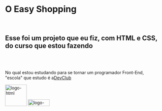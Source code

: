 <h1><br>O Easy Shopping</br></h1>
<br>
<h2>Esse foi um projeto que eu fiz, com HTML e CSS, do curso que estou fazendo</h2>
<br>
<br>
<p>No qual estou estudando para se tornar um programador Front-End, "escola" que estudo é a<a href="https://rodolfomori.com.br/devclub" target="_blank">DevClub</a></p>
<div>
 <img src="https://img.shields.io/badge/HTML5-E34F26.svg?style=for-the-badge&logo=HTML5&logoColor=white" alt="logo-html" width="70px" />
 <img src="https://img.shields.io/badge/CSS3-1572B6.svg?style=for-the-badge&logo=CSS3&logoColor=white" alt="logo-css" width="70px" height="22px" />
</div>
